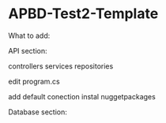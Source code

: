 # APBD-Test2-Template

What to add:

API section:

controllers
services
repositories

edit program.cs

add default conection
instal nuggetpackages


Database section: